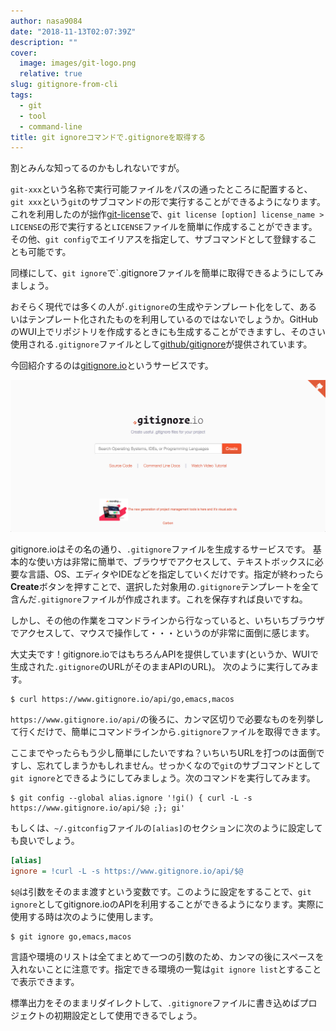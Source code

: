 ```yaml
---
author: nasa9084
date: "2018-11-13T02:07:39Z"
description: ""
cover:
  image: images/git-logo.png
  relative: true
slug: gitignore-from-cli
tags:
  - git
  - tool
  - command-line
title: git ignoreコマンドで.gitignoreを取得する
---
```



割とみんな知ってるのかもしれないですが。

`git-xxx`という名称で実行可能ファイルをパスの通ったところに配置すると、`git xxx`という`git`のサブコマンドの形で実行することができるようになります。これを利用したのが拙作[git-license](https://github.com/nasa9084/git-license)で、`git license [option] license_name > LICENSE`の形で実行すると`LICENSE`ファイルを簡単に作成することができます。
その他、`git config`でエイリアスを指定して、サブコマンドとして登録することも可能です。

同様にして、`git ignore`で`.gitignoreファイルを簡単に取得できるようにしてみましょう。

おそらく現代では多くの人が`.gitignore`の生成やテンプレート化をして、あるいはテンプレート化されたものを利用しているのではないでしょうか。GitHubのWUI上でリポジトリを作成するときにも生成することができますし、そのさい使用される`.gitignore`ファイルとして[github/gitignore](https://github.com/github/gitignore)が提供されています。

今回紹介するのは[gitignore.io](https://www.gitignore.io)というサービスです。

![gitignore.io](images/gitignoreio.png)

gitignore.ioはその名の通り、`.gitignore`ファイルを生成するサービスです。
基本的な使い方は非常に簡単で、ブラウザでアクセスして、テキストボックスに必要な言語、OS、エディタやIDEなどを指定していくだけです。指定が終わったら**Create**ボタンを押すことで、選択した対象用の`.gitignore`テンプレートを全て含んだ`.gitignore`ファイルが作成されます。これを保存すれば良いですね。

しかし、その他の作業をコマンドラインから行なっていると、いちいちブラウザでアクセスして、マウスで操作して・・・というのが非常に面倒に感じます。

大丈夫です！gitignore.ioではもちろんAPIを提供しています(というか、WUIで生成された`.gitignore`のURLがそのままAPIのURL)。
次のように実行してみます。

``` shell
$ curl https://www.gitignore.io/api/go,emacs,macos
```

`https://www.gitignore.io/api/`の後ろに、カンマ区切りで必要なものを列挙して行くだけで、簡単にコマンドラインから`.gitignore`ファイルを取得できます。

ここまでやったらもう少し簡単にしたいですね？いちいちURLを打つのは面倒ですし、忘れてしまうかもしれません。せっかくなので`git`のサブコマンドとして`git ignore`とできるようにしてみましょう。次のコマンドを実行してみます。

``` shell
$ git config --global alias.ignore '!gi() { curl -L -s https://www.gitignore.io/api/$@ ;}; gi'
```

もしくは、`~/.gitconfig`ファイルの`[alias]`のセクションに次のように設定しても良いでしょう。

``` ini
[alias]
ignore = !curl -L -s https://www.gitignore.io/api/$@
```

`$@`は引数をそのまま渡すという変数です。このように設定をすることで、`git ignore`としてgitignore.ioのAPIを利用することができるようになります。実際に使用する時は次のように使用します。

``` shell
$ git ignore go,emacs,macos
```

言語や環境のリストは全てまとめて一つの引数のため、カンマの後にスペースを入れないことに注意です。指定できる環境の一覧は`git ignore list`とすることで表示できます。

標準出力をそのままリダイレクトして、`.gitignore`ファイルに書き込めばプロジェクトの初期設定として使用できるでしょう。



